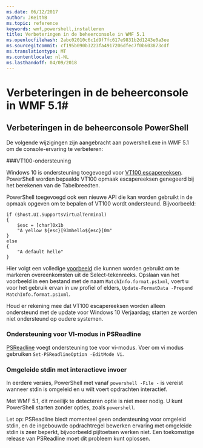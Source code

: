 ```yaml
---
ms.date: 06/12/2017
author: JKeithB
ms.topic: reference
keywords: wmf,powershell,installeren
title: Verbeteringen in de beheerconsole in WMF 5.1
ms.openlocfilehash: 2abc02010c6c1d9f7fc617e9831b2d1243e0a3ee
ms.sourcegitcommit: cf195b090b3223fa4917206dfec7f0b603873cdf
ms.translationtype: MT
ms.contentlocale: nl-NL
ms.lasthandoff: 04/09/2018
---
```

# <a name="console-improvements-in-wmf-51"></a>Verbeteringen in de beheerconsole in WMF 5.1#

## <a name="powershell-console-improvements"></a>Verbeteringen in de beheerconsole PowerShell

De volgende wijzigingen zijn aangebracht aan powershell.exe in WMF 5.1 om de console-ervaring te verbeteren:

###<a name="vt100-support"></a>VT100-ondersteuning

Windows 10 is ondersteuning toegevoegd voor [VT100 escapereeksen](https://msdn.microsoft.com/en-us/library/windows/desktop/mt638032(v=vs.85).aspx).
PowerShell worden bepaalde VT100 opmaak escapereeksen genegeerd bij het berekenen van de Tabelbreedten.

PowerShell toegevoegd ook een nieuwe API die kan worden gebruikt in de opmaak opgeven om te bepalen of VT100 wordt ondersteund.
Bijvoorbeeld:

```
if ($host.UI.SupportsVirtualTerminal)
{
    $esc = [char]0x1b
    "A yellow ${esc}[93mhello${esc}[0m"
}
else
{
    "A default hello"
}
```
Hier volgt een volledige [voorbeeld](https://gist.github.com/lzybkr/dcb973dccd54900b67783c48083c28f7) die kunnen worden gebruikt om te markeren overeenkomsten uit de Select-tekenreeks.
Opslaan van het voorbeeld in een bestand met de naam `MatchInfo.format.ps1xml`, voert u voor het gebruik ervan in uw profiel of elders, `Update-FormatData -Prepend MatchInfo.format.ps1xml`.

Houd er rekening mee dat VT100 escapereeksen worden alleen ondersteund met de update voor Windows 10 Verjaardag; starten ze worden niet ondersteund op oudere systemen.

### <a name="vi-mode-support-in-psreadline"></a>Ondersteuning voor VI-modus in PSReadline

[PSReadline](https://github.com/lzybkr/PSReadLine) voegt ondersteuning toe voor vi-modus. Voer om vi modus gebruiken `Set-PSReadlineOption -EditMode Vi`.

### <a name="redirected-stdin-with-interactive-input"></a>Omgeleide stdin met interactieve invoer

In eerdere versies, PowerShell met vanaf `powershell -File -` is vereist wanneer stdin is omgeleid en u wilt voert opdrachten interactief.

Met WMF 5.1, dit moeilijk te detecteren optie is niet meer nodig.
U kunt PowerShell starten zonder opties, zoals `powershell`.

Let op: PSReadline biedt momenteel geen ondersteuning voor omgeleid stdin, en de ingebouwde opdrachtregel bewerken ervaring met omgeleide stdin is zeer beperkt, bijvoorbeeld pijltoetsen werken niet.
Een toekomstige release van PSReadline moet dit probleem kunt oplossen.